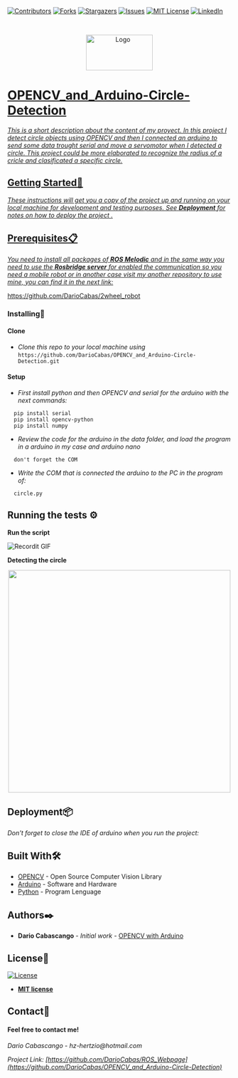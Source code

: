 
[![Contributors][contributors-shield]][contributors-url]
[![Forks][forks-shield]][forks-url]
[![Stargazers][stars-shield]][stars-url]
[![Issues][issues-shield]][issues-url]
[![MIT License][license-shield]][license-url]
[![LinkedIn][linkedin-shield]][linkedin-url]

<!-- PROJECT LOGO -->

<br />
<p align="center">
  <a href="https://github.com/DarioCabas/OPENCV_and_Arduino-Circle-Detection">
    <img src="https://www.flaticon.es/svg/vstatic/svg/4568/4568780.svg?token=exp=1619830500~hmac=c2eca656132848bd4d10f4846dd2fe31" alt="Logo" width="150" height="80"
  </a>
</p>

# OPENCV_and_Arduino-Circle-Detection

_This is a short description about the content of my proyect. In this project I detect circle objects using OPENCV and then I connected an arduino to send some data trought serial and move a servomotor when I detected a circle. This project could be more elaborated to recognize the radius of a cricle and clasificated a specific circle._

## Getting Started🚀


_These instructions will get you a copy of the project up and running on your local machine for development and testing purposes. See_ **_Deployment_** _for notes on how to deploy the project ._


## Prerequisites:clipboard:

_You need to install all packages of_ **_ROS Melodic_** _and in the same way you need to use the_ **_Rosbridge server_** _for enabled the communication so you need a mobile robot or in another case visit my another repository to use mine, you can find it in the next link:_


https://github.com/DarioCabas/2wheel_robot


### Installing🔧

#### Clone

- _Clone this repo to your local machine using_ `https://github.com/DarioCabas/OPENCV_and_Arduino-Circle-Detection.git`

#### Setup

- _First install python and then OPENCV and serial for the arduino with the next commands:_

```
  pip install serial
  pip install opencv-python
  pip install numpy
```

- _Review the code for the arduino in the data folder, and load the program in a arduino in my case and arduino nano_
```
  don't forget the COM
```

- _Write the COM that is connected the arduino to the PC in the program of:_
```
  circle.py
```

## Running the tests ⚙️

**Run the script**

![Recordit GIF](http://g.recordit.co/s1VJcfmIv2.gif)

**Detecting the circle**

<p align="center">
  <img width="500" height="500" src="https://im3.ezgif.com/tmp/ezgif-3-15e6f6117fe7.gif">
</p>

## Deployment📦

_Don't forget to close the IDE of arduino when you run the project:_

## Built With🛠️

* [OPENCV](https://opencv.org) - Open Source Computer Vision Library
* [Arduino](https://www.arduino.cc) - Software and Hardware
* [Python](https://www.python.org) - Program Lenguage 

## Authors✒️

* **Dario Cabascango** - *Initial work* - [OPENCV with Arduino](https://github.com/DarioCabas/OPENCV_and_Arduino-Circle-Detection)

## License📄

[![License](http://img.shields.io/:license-mit-blue.svg?style=flat-square)](http://badges.mit-license.org)

- **[MIT license](http://opensource.org/licenses/mit-license.php)**


## Contact:e-mail: 

#### Feel free to contact me!

_Dario Cabascango_  - _hz-hertzio@hotmail.com_ 

_Project Link:_ _[https://github.com/DarioCabas/ROS_Webpage](https://github.com/DarioCabas/OPENCV_and_Arduino-Circle-Detection)_


<!-- MARKDOWN LINKS & IMAGES -->
<!-- https://www.markdownguide.org/basic-syntax/#reference-style-links -->
[contributors-shield]: https://img.shields.io/github/contributors/DarioCabas/OPENCV_and_Arduino-Circle-Detection.svg?style=flat-square
[contributors-url]: https://github.com/DarioCabas/OPENCV_and_Arduino-Circle-Detection/graphs/contributors
[forks-shield]: https://img.shields.io/github/forks/DarioCabas/OPENCV_and_Arduino-Circle-Detection.svg?style=flat-square
[forks-url]: https://github.com/DarioCabas/OPENCV_and_Arduino-Circle-Detection/network/members
[stars-shield]: https://img.shields.io/github/stars/DarioCabas/OPENCV_and_Arduino-Circle-Detection.svg?style=flat-square
[stars-url]: https://github.com/DarioCabas/OPENCV_and_Arduino-Circle-Detection/stargazers
[issues-shield]: https://img.shields.io/github/issues/DarioCabas/OPENCV_and_Arduino-Circle-Detection.svg?style=flat-square
[issues-url]: https://github.com/DarioCabas/OPENCV_and_Arduino-Circle-Detection/issues
[license-shield]: https://img.shields.io/github/license/DarioCabas/OPENCV_and_Arduino-Circle-Detection.svg?style=flat-square
[license-url]: https://github.com/DarioCabas/OPENCV_and_Arduino-Circle-Detection/blob/master/LICENSE.txt
[linkedin-shield]: https://img.shields.io/badge/-LinkedIn-black.svg?style=flat-square&logo=linkedin&colorB=555
[linkedin-url]: https://linkedin.com/in/dario-cabascango-9724431a3
